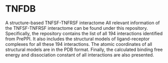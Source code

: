 # TNFDB
A structure-based TNFSF-TNFRSF interactome
All relevant information of the TNFSF-TNFRSF interactome can be found under this repository.
Specifically, the repository contains the list of all 194 interactions identified from PrePPI. 
It also includes the structural models of ligand-receptor complexes for all these 194 interactions. 
The atomic coordinates of all structural models are in the PDB format. 
Finally, the calculated binding free energy and dissociation constant of all interactions are also presented. 
